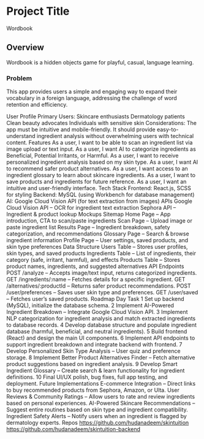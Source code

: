 # Project Title
Wordbook

## Overview

Wordbook is a hidden objects game for playful, casual, language learning.

### Problem
This app provides users a simple and engaging way to expand their vocabulary in a foreign language, addressing the challenge of word retention and efficiency.

User Profile
Primary Users:
Skincare enthusiasts
Dermatology patients
Clean beauty advocates
Individuals with sensitive skin
Considerations:
The app must be intuitive and mobile-friendly.
It should provide easy-to-understand ingredient analysis without overwhelming users with technical content.
Features
As a user, I want to be able to scan an ingredient list via image upload or text input.
As a user, I want AI to categorize ingredients as Beneficial, Potential Irritants, or Harmful.
As a user, I want to receive personalized ingredient analysis based on my skin type.
As a user, I want AI to recommend safer product alternatives.
As a user, I want access to an ingredient glossary to learn about skincare ingredients.
As a user, I want to save products and ingredients for future reference.
As a user, I want an intuitive and user-friendly interface.
Tech Stack
Frontend: React.js, SCSS for styling
Backend: MySQL (using Workbench for database management)
AI: Google Cloud Vision API (for text extraction from images)
APIs
Google Cloud Vision API – OCR for ingredient text extraction
Sephora API – Ingredient & product lookup
Mockups
Sitemap
Home Page – App introduction, CTA to scan/paste ingredients
Scan Page – Upload image or paste ingredient list
Results Page – Ingredient breakdown, safety categorization, and recommendations
Glossary Page – Search & browse ingredient information
Profile Page – User settings, saved products, and skin type preferences
Data Structure
Users Table – Stores user profiles, skin types, and saved products
Ingredients Table – List of ingredients, their category (safe, irritant, harmful), and effects
Products Table – Stores product names, ingredients, and suggested alternatives
API Endpoints
POST /analyze – Accepts image/text input, returns categorized ingredients.
GET /ingredients/:name – Fetches details for a specific ingredient.
GET /alternatives/:productId – Returns safer product recommendations.
POST /user/preferences – Saves user skin type and preferences.
GET /user/saved – Fetches user’s saved products.
Roadmap
Day	Task
1	Set up backend (MySQL), initialize the database schema.
2	Implement AI-Powered Ingredient Breakdown – Integrate Google Cloud Vision API.
3	Implement NLP categorization for ingredient analysis and match extracted ingredients to database records.
4	Develop database structure and populate ingredient database (harmful, beneficial, and neutral ingredients).
5	Build frontend (React) and design the main UI components.
6	Implement API endpoints to support ingredient breakdown and integrate backend with frontend.
7	Develop Personalized Skin Type Analysis – User quiz and preference storage.
8	Implement Better Product Alternatives Finder – Fetch alternative product suggestions based on ingredient analysis.
9	Develop Smart Ingredient Glossary – Create search & learn functionality for ingredient definitions.
10	Final UI/UX polish, bug fixes, full app testing, and deployment.
Future Implementations
E-commerce Integration – Direct links to buy recommended products from Sephora, Amazon, or Ulta.
User Reviews & Community Ratings – Allow users to rate and review ingredients based on personal experiences.
AI-Powered Skincare Recommendations – Suggest entire routines based on skin type and ingredient compatibility.
Ingredient Safety Alerts – Notify users when an ingredient is flagged by dermatology experts.
Repos
https://github.com/hudanadeem/skintuition
https://github.com/hudanadeem/skintuition-backend
